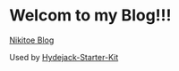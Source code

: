 # Welcom to my Blog!!!

[Nikitoe Blog](https://nikitoe.guthub.io/)

Used by [Hydejack-Starter-Kit](https://github.com/hydecorp/hydejack-starter-kit/)
